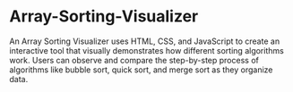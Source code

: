 # Array-Sorting-Visualizer
An Array Sorting Visualizer uses HTML, CSS, and JavaScript to create an interactive tool that visually demonstrates how different sorting algorithms work. Users can observe and compare the step-by-step process of algorithms like bubble sort, quick sort, and merge sort as they organize data.
